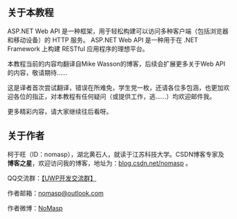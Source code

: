 **关于本教程**
-----

ASP.NET Web API 是一种框架，用于轻松构建可以访问多种客户端（包括浏览器和移动设备）的 HTTP 服务。 ASP.NET Web API 是一种用于在 .NET Framework 上构建 RESTful 应用程序的理想平台。

本教程当前的内容均翻译自Mike Wasson的博客，后续会扩展更多关于Web API的内容，敬请期待……

这是译者首次尝试翻译，错误在所难免，学生党一枚，还请各位多包涵，也更加欢迎各位的指正，对本教程有任何疑问（或提供工作，逃……）均欢迎邮件我。

更多精彩内容，请大家继续往后看呀。

**关于作者**
----

柯于旺（ID：nomasp），湖北黄石人，就读于江苏科技大学。CSDN博客专家及**博客之星**，欢迎访问我的博客，地址为：<a href="http://blog.csdn.net/nomasp" target="_blank">blog.csdn.net/nomasp</a> 。

QQ交流群：<a href="http://jq.qq.com/?_wv=1027&k=2Hju2Xm" target="_blank">【UWP开发交流群】</a> 

作者邮箱：nomasp@outlook.com

作者微博：<a href="http://weibo.com/nomasp" target="_blank">NoMasp</a> 
